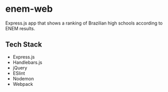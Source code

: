 # enem-web

Express.js app that shows a ranking of Brazilian high schools according to ENEM results.  

## Tech Stack

- Express.js
- Handlebars.js
- jQuery
- ESlint
- Nodemon
- Webpack
